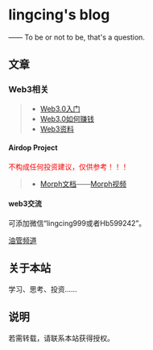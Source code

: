 lingcing's blog
===========
—— To be or not to be, that's a question.

## 文章

### Web3相关
> * [Web3.0入门](/web3/)
> * [Web3.0如何赚钱](/web3/earn/)
> * [Web3资料](/web3/info/)

<!-- > * [空投 (更新中)](/web3/airdrop/) -->

#### Airdop Project

<font color=#FF0000>不构成任何投资建议，仅供参考！！！</font>

> * [Morph文档](/web3/project/morph/)——[Morph视频](https://www.youtube.com/watch?v=sLUiiYgPXZs)

#### web3交流

可添加微信“lingcing999或者Hb599242”。

[油管频道](https://www.youtube.com/channel/UCkEY9QkbUlk7-3r4j4zspuA)

## 关于本站

学习、思考、投资……


## 说明

若需转载，请联系本站获得授权。

